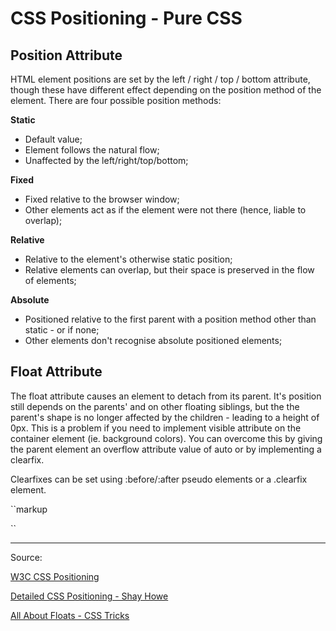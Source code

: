 # CSS Positioning - Pure CSS

## Position Attribute

HTML element positions are set by the left / right / top / bottom attribute, though these have different effect depending on the position method of the element. There are four possible position methods:

**Static**

  - Default value;
  - Element follows the natural flow;
  - Unaffected by the left/right/top/bottom;

**Fixed**

  - Fixed relative to the browser window;
  - Other elements act as if the element were not there (hence, liable to overlap);

**Relative**  

  - Relative to the element's otherwise static position;
  - Relative elements can overlap, but their space is preserved in the flow of elements;

**Absolute**

  - Positioned relative to the first parent with a position method other than static - or <html> if none;
  - Other elements don't recognise absolute positioned elements;

## Float Attribute

The float attribute causes an element to detach from its parent. It's position still depends on the parents' and on other floating siblings, but the the parent's shape is no longer affected by the children - leading to a height of 0px. This is a problem if you need to implement visible attribute on the container element (ie. background colors). You can overcome this by giving the parent element an overflow attribute value of auto or by implementing a clearfix. 

Clearfixes can be set using :before/:after pseudo elements or a .clearfix element. 

``markup
<!--  :after pseudo element method -->
<style>
.clearfix:after { 
   content: "."; 
   visibility: hidden; 
   display: block; 
   height: 0; 
   clear: both;
}
</style>
<!--  .clearfix method-->
<div style="clear: both;"></div>
``

----
Source:

[W3C CSS Positioning](http://www.w3schools.com/css/css_positioning.asp)

[Detailed CSS Positioning - Shay Howe](http://learn.shayhowe.com/advanced-html-css/detailed-css-positioning/)

[All About Floats - CSS Tricks](https://css-tricks.com/all-about-floats/)